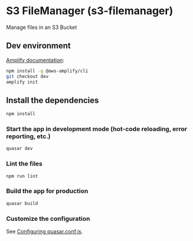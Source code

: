 # S3 FileManager (s3-filemanager)

Manage files in an S3 Bucket

## Dev environment

[Amplify documentation](https://aws-amplify.github.io/docs/cli-toolchain/quickstart#team-members-sharing-the-same-dev-backend):

```bash
npm install -g @aws-amplify/cli
git checkout dev
amplify init
```

## Install the dependencies
```bash
npm install
```

### Start the app in development mode (hot-code reloading, error reporting, etc.)
```bash
quasar dev
```

### Lint the files
```bash
npm run lint
```

### Build the app for production
```bash
quasar build
```

### Customize the configuration
See [Configuring quasar.conf.js](https://quasar.dev/quasar-cli/quasar-conf-js).
